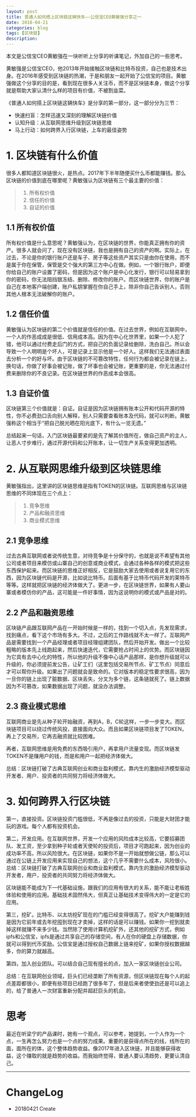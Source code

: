 ```yaml
---
layout: post
title: 普通人如何搭上区块链这辆快车——公信宝CEO黄敏强分享之一
date: 2018-04-21
categories: blog
tags: [区块链]
description:
---
```

本文是公信宝CEO黄敏强在一块听听上分享的听课笔记，外加自己的一些思考。

黄敏强是公信宝CEO，他2013年开始接触区块链和比特币投资，自己也是技术出身。在2016年感受到区块链的热潮，于是和朋友一起开始了公信宝的项目。黄敏强做这个分享的目的是，看到现在很多人关注币，而不是区块链本身，做这个分享就是帮助大家认清什么样的项目有价值，不被割韭菜。

《普通人如何搭上区块链这辆快车》是分享的第一部分，这一部分分为三节：
- 快速扫盲：怎样迅速又深刻的理解区块链价值
- 认知升级：从互联网思维升级到区块链思维
- 马上行动：如何跨界入行区块链，上车的最佳姿势

# 1. 区块链有什么价值
很多人都知道区块链很火，是热点。2017年下半年随便买什么币都能赚钱。那么区块链的价值到底在哪里呢？黄敏强认为区块链有三个最主要的价值：
> 1. 所有权价值
> 2. 信任的价值
> 3. 自证的价值

## 1.1 所有权价值
所有权价值是什么意思呢？黄敏强认为，在区块链的世界，你能真正拥有你的资产。很多人就会问了，现在没有区块链，我也是拥有自己的资产的啊。实际上，在过去，不论是你的银行账户还是车子、房子等这些资产其实只是由你在使用，而不是属于你在保管，保管是交个强大的第三方中心在做。例如，一个银行账户，即便你给自己的账户设置了密码，但是因为这个账户是中心化发行，银行可以轻易拿到你的密码，你无法阻挡银冻结、删除、修改你的账户。而区块链世界，你的账户是自己在本地客户端创建，账户私钥掌握在你自己手上，除非你自己告诉别人，否则其他人根本无法破解你的账户。

## 1.2 信任价值
黄敏强认为区块链的第二个价值就是信任的价值。在过去世界，例如在互联网中，一个人的作恶成成是很低、信用成本高。因为在中心化世界里，如果一个人犯了错，他可以通过付费走后门的方式，把自己的负面记录给删除，洗白自己。所以会导致一个人明明是个坏人，可是记录上显示他是一个好人。这样我们无法通过表面去分析一个的好与坏。由于区块链的不可篡改特性，任何行为都会被记录在链上，换句话，你做了好事会被记账，做了坏事也会被记账，更重要的是，你无法通过付费来删除你的不良记录。在区块链世界的作恶成本会很高。

## 1.3 自证价值
区块链第三个价值就是：自证。自证是因为区块链拥有账本公开和代码开源的特性，你不必费劲口舌向别人解释，别人只需要查看账本及代码，就可以判断。黄敏强称这个相当于“把自己脱光晒在阳光底下，有什么一览无遗。”

总结起来一句话，入门区块链最要紧的是先了解其价值所在，做自己资产的主人，让恶人寸步难行，通过开源代码和公开账本，让一切生产关系变得更加透明。


# 2. 从互联网思维升级到区块链思维

黄敏强指出，这里讲的区块链思维是指有TOKEN的区块链。互联网思维与区块链思维的不同体现在三个点上：
> 1. 竞争思维
> 2. 产品和融资思维
> 3. 商业模式思维

## 2.1 竞争思维
过去古典互联网或者说传统生意，对待竞争是十分保守的，也就是说不希望有其他公司或者项目来模仿或山寨自己的创意或商业模式，会通过各种各样的模式把这些东西保护起来。而区块链的思维正好相反，它是鼓励大家去使用或者说复用它的东西，因为区块链代码是开源，比如说比特币。后面有基于比特币代码开发的莱特币等等。这样就把区块链的经济体做大了。更进一步，在区块链世界，如果有人要山寨或者模仿你的产品，这可能是一件好事情，因为这说明你的模式或产品是对的。

## 2.2 产品和融资思维
区块链产品跟互联网产品在一开始时候是一样的，找到一个切入点，先发现需求，找到痛点，看下这个市场有多大。不过，之后的工作路线就不太一样了。互联网产品是需要找到一个产品经理或者项目经理组建团队，然后开始开发。做出一个比较粗略的版本先上线跑起来，然后快速迭代，它需要抢占时间上的优势。而区块链因为它具有去中心化的特性，所以他的升级不像中心话产品那样，是你想升级就可以升级的，你必须提前发公告，让矿工们（这里包括交易所节点、矿工节点）同意后才可以帮你升级。如果出了问题就会是致命的。它对版本的稳定性要求很高，因为一旦你的链上出现了脏数据、区块丢失，分叉为多个链，这条链就死了。链上数据因为不可篡改，如果数据出现了问题，就没办法调整。

## 2.3 商业模式思维

互联网商业是先从种子轮开始融资，再到A，B，C轮这样，一步一步变大。而区块链项目可以绕过传统风投，直接面向大众。而且如果区块链项目发了TOKEN，再上了交易所，它再去融资就比较困难。

再者，互联网思维是用免费的东西吸引用户，再拿用户流量变现。而区块链发TOKEN不是赚用户的钱，而是和用户一起把经济体做大。

总结：区块链打破了古典互联网创业和商业盈利模式，靠内生的激励经济模型驱动开发者、用户、投资者的共同努力将经济体做大。


# 3. 如何跨界入行区块链
第一，直接投资。区块链投资门槛很低，不再是像过去的投资，只能是大财团才能玩的游戏。每个人都有投资机会。

第二，开发应用。在互联网世界，开发一个应用的风险成本比较高，它要招募团队、发工资，至少拿到种子轮或者天使轮的投资后，项目才可跑起来，因为创业的成功率不高，所以风险很大。在区块链，如果你不是一开始就想做公链，那么可以通过在公链上开发应用来实现自己的想法，这个几乎不需要什么成本，风险很小。总结：区块链打破了古典互联网创业和商业盈利模式，靠内生的激励经济模型驱动开发者，用户，投资者的共同努力将经济体做大。

区块链能不能成为下一代基础设施，跟我们的应用有很大的关系，能不能让老板姓体验和使用的应用。基础技术固然伟大，但真正让基础技术变得伟大的一定是它的应用。

第三，挖矿。比特币、以太坊挖矿现在的门槛已经变得很高了。挖矿大户能赚到钱是因为它前年或去年挖囤到现在才卖掉，这样的话是可以赚钱。如果你一挖到就卖掉这样就赚不来多少钱。当然除了使用计算机挖矿外，还其他的挖矿方式，例如ipfs和公信宝，ipfs是通过共享自己的存储空间，有人在你的硬盘上存储数据，你就可以得到代币奖励。公信宝是通过授权自己数据上链来挖矿，如果你授权数据越多，你的算力就越高。

第四，加入创业团队。可以结合自己现有擅长的点，加入一家区块链创业公司。

总结：在互联网创业领域，巨头们已经垄断了所有资源，但区块链现在每个人的起点差距都很小，即便有些项目已经跑了很多年了，但是后来者使使劲还是可以追上的，给了普通人一次财富重新分配并超赶巨头的机会。


# 思考
最近在听梁宁的产品课时，她有一个观点，可以参考，她提到，一个人作为一个点，一生再怎么努力也是一个点的努力成果。重要的是获得点所在的线，线所在的面，面所在的体，这个整体趋势收益。像2017年进入区块链，并且能够获得收益，这个赚取的就是趋势的收益。而我始终觉得，普通人要认清趋势，更要认清自己。

***
# ChangeLog
- 20180421 Create

